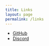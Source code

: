 ```yaml
---
title: Links
layout: page
permalink: /links
---
```


* [GitHub][URL_1]
* [Discord][URL_2]



[URL_1]: https://github.com/TBR-Development/Kustom
[URL_2]: https;//dsc.gg/tbr-development
